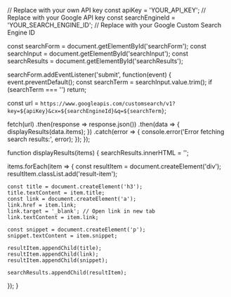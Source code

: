 // Replace with your own API key
const apiKey = 'YOUR_API_KEY'; // Replace with your Google API key
const searchEngineId = 'YOUR_SEARCH_ENGINE_ID'; // Replace with your Google Custom Search Engine ID

const searchForm = document.getElementById('searchForm');
const searchInput = document.getElementById('searchInput');
const searchResults = document.getElementById('searchResults');

searchForm.addEventListener('submit', function(event) {
  event.preventDefault();
  const searchTerm = searchInput.value.trim();
  if (searchTerm === '') return;

  const url = `https://www.googleapis.com/customsearch/v1?key=${apiKey}&cx=${searchEngineId}&q=${searchTerm}`;

  fetch(url)
    .then(response => response.json())
    .then(data => {
      displayResults(data.items);
    })
    .catch(error => {
      console.error('Error fetching search results:', error);
    });
});

function displayResults(items) {
  searchResults.innerHTML = '';

  items.forEach(item => {
    const resultItem = document.createElement('div');
    resultItem.classList.add('result-item');

    const title = document.createElement('h3');
    title.textContent = item.title;
    const link = document.createElement('a');
    link.href = item.link;
    link.target = '_blank'; // Open link in new tab
    link.textContent = item.link;

    const snippet = document.createElement('p');
    snippet.textContent = item.snippet;

    resultItem.appendChild(title);
    resultItem.appendChild(link);
    resultItem.appendChild(snippet);

    searchResults.appendChild(resultItem);
  });
}


